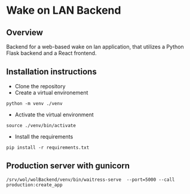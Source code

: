 # Wake on LAN Backend

## Overview

Backend for a web-based wake on lan application, that utilizes a Python Flask backend and a React frontend.

## Installation instructions

- Clone the repository
- Create a virtual environement

```
python -m venv ./venv
```

- Activate the virtual environment

```
source ./venv/bin/activate
```

- Install the requirements

```
pip install -r requirements.txt
```

## Production server with gunicorn

```
/srv/wol/wolBackend/venv/bin/waitress-serve  --port=5000 --call production:create_app
```
